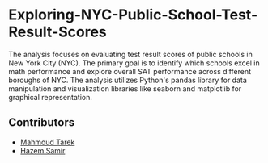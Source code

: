 # Exploring-NYC-Public-School-Test-Result-Scores

The analysis focuses on evaluating test result scores of public schools in New York City 
(NYC). The primary goal is to identify which schools excel in math performance and explore 
overall SAT performance across different boroughs of NYC. The analysis utilizes Python's 
pandas library for data manipulation and visualization libraries like seaborn and matplotlib 
for graphical representation.

## Contributors
- [Mahmoud Tarek](https://github.com/Mahmoud-TK)
- [Hazem Samir](https://github.com/HazemSamirm)

